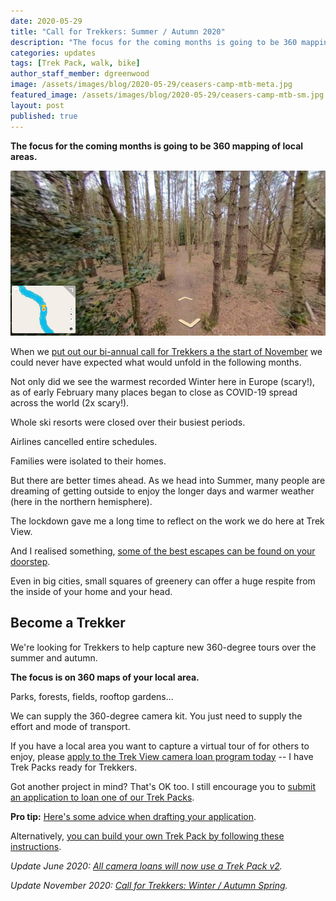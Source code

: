 ```yaml
---
date: 2020-05-29
title: "Call for Trekkers: Summer / Autumn 2020"
description: "The focus for the coming months is going to be 360 mapping of local areas."
categories: updates
tags: [Trek Pack, walk, bike]
author_staff_member: dgreenwood
image: /assets/images/blog/2020-05-29/ceasers-camp-mtb-meta.jpg
featured_image: /assets/images/blog/2020-05-29/ceasers-camp-mtb-sm.jpg
layout: post
published: true
---
```


**The focus for the coming months is going to be 360 mapping of local areas.**

<img class="img-fluid" src="/assets/images/blog/2020-05-29/ceasers-camp-mtb-sm.jpg" alt="Ceasers Camp Mountain Bike Virtual Tour" title="Ceasers Camp Mountain Bike Virtual Tour" />

When we [put out our bi-annual call for Trekkers a the start of November](/blog/2019/call-for-trekkers-winter-spring) we could never have expected what would unfold in the following months.

Not only did we see the warmest recorded Winter here in Europe (scary!), as of early February many places began to close as COVID-19 spread across the world (2x scary!).

Whole ski resorts were closed over their busiest periods.

Airlines cancelled entire schedules.

Families were isolated to their homes.

But there are better times ahead. As we head into Summer, many people are dreaming of getting outside to enjoy the longer days and warmer weather (here in the northern hemisphere).

The lockdown gave me a long time to reflect on the work we do here at Trek View.

And I realised something, [some of the best escapes can be found on your doorstep](/case-studies/2020/gb/aldershot-byelaws-review).

Even in big cities, small squares of greenery can offer a huge respite from the inside of your home and your head.

## Become a Trekker

We're looking for Trekkers to help capture new 360-degree tours over the summer and autumn.

**The focus is on 360 maps of your local area.**

Parks, forests, fields, rooftop gardens...

We can supply the 360-degree camera kit. You just need to supply the effort and mode of transport.

If you have a local area you want to capture a virtual tour of for others to enjoy, please [apply to the Trek View camera loan program today](/loan) -- I have Trek Packs ready for Trekkers.

Got another project in mind? That's OK too. I still encourage you to [submit an application to loan one of our Trek Packs](/loan).

**Pro tip:** [Here's some advice when drafting your application](/blog/2019/how-to-make-successful-trek-pack-loan-application/).

Alternatively, [you can build your own Trek Pack by following these instructions](/trek-pack).

_Update June 2020: [All camera loans will now use a Trek Pack v2](/blog/2020/announcing-trek-pack-v2)._

_Update November 2020: [Call for Trekkers: Winter / Autumn Spring](/blog/2020/call-for-trekkers-winter-spring)._